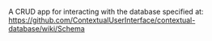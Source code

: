 A CRUD app for interacting with the database specified at: https://github.com/ContextualUserInterface/contextual-database/wiki/Schema 
